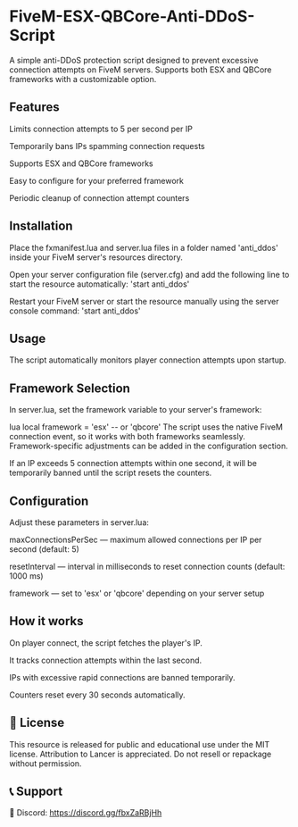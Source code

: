 # FiveM-ESX-QBCore-Anti-DDoS-Script
A simple anti-DDoS protection script designed to prevent excessive connection attempts on FiveM servers. Supports both ESX and QBCore frameworks with a customizable option.

## Features
Limits connection attempts to 5 per second per IP

Temporarily bans IPs spamming connection requests

Supports ESX and QBCore frameworks

Easy to configure for your preferred framework

Periodic cleanup of connection attempt counters

## Installation
Place the fxmanifest.lua and server.lua files in a folder named 'anti_ddos' inside your FiveM server's resources directory.

Open your server configuration file (server.cfg) and add the following line to start the resource automatically: 'start anti_ddos'

Restart your FiveM server or start the resource manually using the server console command: 'start anti_ddos'

## Usage
The script automatically monitors player connection attempts upon startup.

## Framework Selection
In server.lua, set the framework variable to your server's framework:

lua
local framework = 'esx' -- or 'qbcore'
The script uses the native FiveM connection event, so it works with both frameworks seamlessly. Framework-specific adjustments can be added in the configuration section.

If an IP exceeds 5 connection attempts within one second, it will be temporarily banned until the script resets the counters.

## Configuration
Adjust these parameters in server.lua:

maxConnectionsPerSec — maximum allowed connections per IP per second (default: 5)

resetInterval — interval in milliseconds to reset connection counts (default: 1000 ms)

framework — set to 'esx' or 'qbcore' depending on your server setup

## How it works
On player connect, the script fetches the player's IP.

It tracks connection attempts within the last second.

IPs with excessive rapid connections are banned temporarily.

Counters reset every 30 seconds automatically.


## 📜 License
This resource is released for public and educational use under the MIT license. Attribution to Lancer is appreciated. Do not resell or repackage without permission.

## 📞 Support
💬 Discord: https://discord.gg/fbxZaRBjHh
